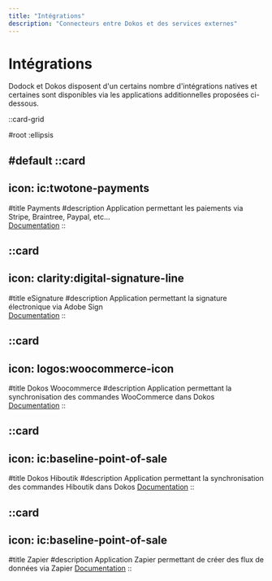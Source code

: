 ```yaml
---
title: "Intégrations"
description: "Connecteurs entre Dokos et des services externes"
---
```


# Intégrations

Dodock et Dokos disposent d'un certains nombre d'intégrations natives et certaines sont disponibles via les applications additionnelles proposées ci-dessous.  

::card-grid

#root
:ellipsis

#default
  ::card
  ---
  icon: ic:twotone-payments
  ---
  #title
  Payments
  #description
  Application permettant les paiements via Stripe, Braintree, Paypal, etc...  
  [Documentation](/integrations/payments)
  ::

  ::card
  ---
  icon: clarity:digital-signature-line
  ---
  #title
  eSignature
  #description
  Application permettant la signature électronique via Adobe Sign  
  [Documentation](/integrations/esignature)
  ::

  ::card
  ---
  icon: logos:woocommerce-icon
  ---
  #title
  Dokos Woocommerce
  #description
  Application permettant la synchronisation des commandes WooCommerce dans Dokos  
  [Documentation](/integrations/woocommerce)
  ::

  ::card
  ---
  icon: ic:baseline-point-of-sale
  ---
  #title
  Dokos Hiboutik
  #description
  Application permettant la synchronisation des commandes Hiboutik dans Dokos
  [Documentation](/integrations/hiboutik)
  ::

  ::card
  ---
  icon: ic:baseline-point-of-sale
  ---
  #title
  Zapier
  #description
  Application Zapier permettant de créer des flux de données via Zapier
  [Documentation](/integrations/zapier)
  ::